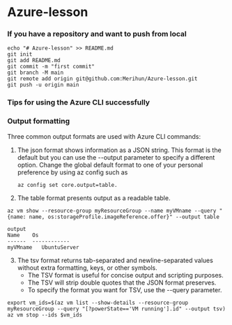# Azure-lesson

### If you have a repository and want to push from local
```
echo "# Azure-lesson" >> README.md
git init
git add README.md
git commit -m "first commit"
git branch -M main
git remote add origin git@github.com:Merihun/Azure-lesson.git
git push -u origin main
```
### Tips for using the Azure CLI successfully

### Output formatting

Three common output formats are used with Azure CLI commands:

1. The json format shows information as a JSON string.
    This format is the default but you can use the --output parameter to specify a different option.
    Change the global default format to one of your personal preference by using az config such as 
    ```
    az config set core.output=table.
    ```
2. The table format presents output as a readable table. 
```
az vm show --resource-group myResourceGroup --name myVMname --query "{name: name, os:storageProfile.imageReference.offer}" --output table

output
Name    Os
------  ------------
myVMname   UbuntuServer

```
3. The tsv format returns tab-separated and newline-separated values without extra formatting, keys, or other symbols.
    - The TSV format is useful for concise output and scripting purposes.
    - The TSV will strip double quotes that the JSON format preserves.
    - To specify the format you want for TSV, use the --query parameter.
```
export vm_ids=$(az vm list --show-details --resource-group myResourceGroup --query "[?powerState=='VM running'].id" --output tsv)
az vm stop --ids $vm_ids
```
